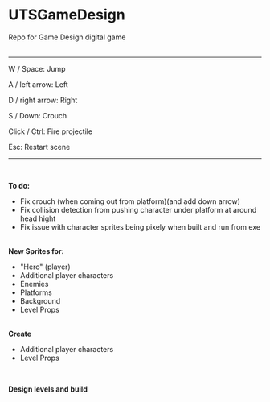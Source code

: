 # UTSGameDesign
Repo for Game Design digital game
<br>
<br>
<hr>

W / Space:        Jump

A / left arrow:   Left

D / right arrow:  Right

S / Down:         Crouch

Click / Ctrl:     Fire projectile

Esc:              Restart scene

<hr>
<br>

<b>To do:</b>
<ul>
  <li>Fix crouch (when coming out from platform)(and add down arrow)</li>
  
  <li>Fix collision detection from pushing character under platform at around head hight</li>
  
  <li>Fix issue with character sprites being pixely when built and run from exe</li>
</ul>
  
<br>
  <b>New Sprites for:</b>
  <ul>
    <li>"Hero" (player)</li>
    <li>Additional player characters</li>
    <li>Enemies</li>
    <li>Platforms</li>
    <li>Background</li>
    <li>Level Props</li>
  </ul>
    
<br>    
  <b>Create</b>
  <ul>
    <li>Additional player characters</li>
    <li>Level Props</li>
  </ul>
<br>

<b>Design levels and build</b>
